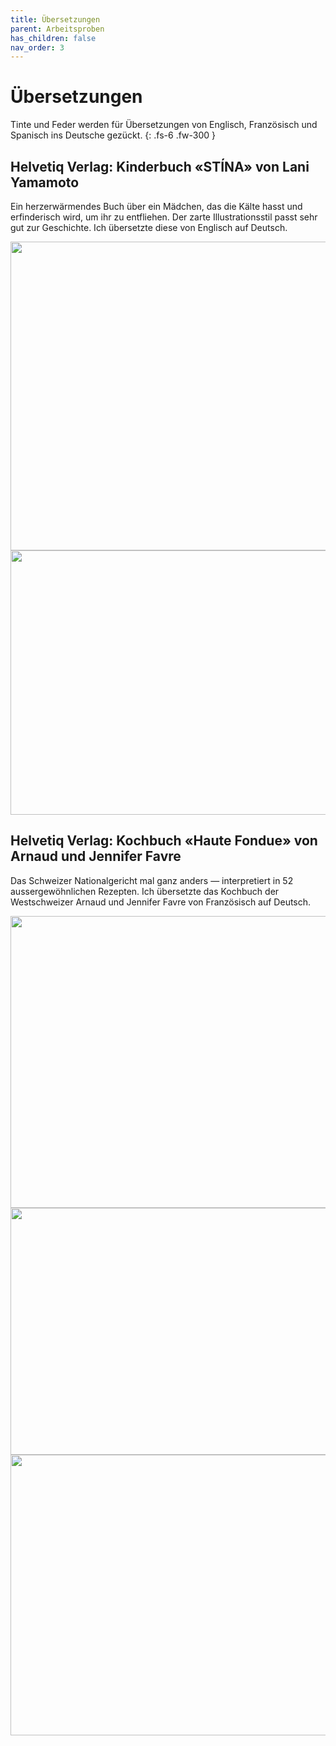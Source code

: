 ```yaml
---
title: Übersetzungen
parent: Arbeitsproben
has_children: false
nav_order: 3
---
```


# Übersetzungen

Tinte und Feder werden für Übersetzungen von Englisch, Französisch und Spanisch ins Deutsche gezückt.
{: .fs-6 .fw-300 }

## Helvetiq Verlag: Kinderbuch «STÍNA» von Lani Yamamoto

Ein herzerwärmendes Buch über ein Mädchen, das die Kälte hasst und erfinderisch wird, um ihr zu entfliehen. Der zarte Illustrationsstil passt sehr gut zur Geschichte. Ich übersetzte diese von Englisch auf Deutsch.

<img src="images/works3/stina-1.jpg" loading="lazy" alt="" width="512" height="494">
<img src="images/works3/stina-2.jpg" loading="lazy" alt="" width="512" height="423">

## Helvetiq Verlag: Kochbuch «Haute Fondue» von Arnaud und Jennifer Favre

Das Schweizer Nationalgericht mal ganz anders — interpretiert in 52 aussergewöhnlichen Rezepten. Ich übersetzte das Kochbuch der Westschweizer Arnaud und Jennifer Favre von Französisch auf Deutsch.

<img src="images/works3/hautefondue-1.jpg" loading="lazy" alt="" width="512" height="467">
<img src="images/works3/hautefondue-2.jpg" loading="lazy" alt="" width="512" height="395">
<img src="images/works3/hautefondue-3.jpg" loading="lazy" alt="" width="512" height="449">
